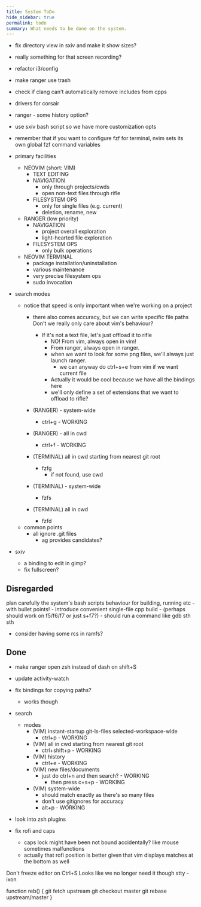 ```yaml
---
title: System ToDo
hide_sidebar: true
permalink: todo
summary: What needs to be done on the system. 
---
```


- fix directory view in sxiv and make it show sizes?

- really something for that screen recording?
- refactor i3/config

- make ranger use trash
- check if clang can't automatically remove includes from cpps
- drivers for corsair

- ranger - some history option?
- use sxiv bash script so we have more customization opts

- remember that if you want to configure fzf for terminal, nvim sets its own global fzf command variables

- primary facilities
	- NEOVIM (short: VIM)
		- TEXT EDITING
		- NAVIGATION
			- only through projects/cwds
			- open non-text files through rifle
		- FILESYSTEM OPS
			- only for single files (e.g. current)
			- deletion, rename, new
	- RANGER (low priority)
		- NAVIGATION
			- project overall exploration
			- light-hearted file exploration
		- FILESYSTEM OPS
			- only bulk operations
	- NEOVIM TERMINAL
		- package installation/uninstallation
		- various maintenance
		- very precise filesystem ops
		- sudo invocation

- search modes
	- notice that speed is only important when we're working on a project
		- there also comes accuracy, but we can write specific file paths
		Don't we really only care about vim's behaviour?
			- If it's not a text file, let's just offload it to rifle
				- NO! From vim, always open in vim!
				- From ranger, always open in ranger.
				- when we want to look for some png files, we'll always just launch ranger.
					- we can anyway do ctrl+s+e from vim if we want current file
				- Actually it would be cool because we have all the bindings here
				- we'll only define a set of extensions that we want to offload to rifle? 

		- (RANGER) - system-wide
			- ctrl+g - WORKING
		- (RANGER) - all in cwd
			- ctrl+f - WORKING
		- (TERMINAL) all in cwd starting from nearest git root
			- fzfg
				- if not found, use cwd
		- (TERMINAL) - system-wide
			- fzfs
		- (TERMINAL) all in cwd
			- fzfd
	- common points
		- all ignore .git files
			- ag provides candidates?

- sxiv
	- a binding to edit in gimp?
	- fix fullscreen?

## Disregarded

plan carefully the system's bash scripts behaviour for building, running etc 
	- with bullet points!
	- introduce convenient single-file cpp build
		- (perhaps should work on f5/f6/f7 or just s+f7?)
		- should run a command like gdb sth sth

- consider having some rcs in ramfs?

## Done

- make ranger open zsh instead of dash on shift+S

- update activity-watch
- fix bindings for copying paths?
	- works though
- search
	- modes
		- (VIM) instant-startup git-ls-files selected-workspace-wide
			- ctrl+p - WORKING
		- (VIM) all in cwd starting from nearest git root
			- ctrl+shift+p - WORKING
		- (VIM) history
			- ctrl+e - WORKING
		- (VIM) new files/documents
			- just do ctrl+n and then search? - WORKING
				- then press c+s+p - WORKING
		- (VIM) system-wide 
			- should match exactly as there's so many files
			- don't use gitignores for accuracy
			- alt+p - WORKING

- look into zsh plugins

- fix rofi and caps
	- caps lock might have been not bound accidentally? like mouse sometimes malfunctions
	- actually that rofi position is better given that vim displays matches at the bottom as well 

 Don't freeze editor on Ctrl+S
 Looks like we no longer need it though
 stty -ixon

function reb() {
	git fetch upstream
	git checkout master
	git rebase upstream/master
}

